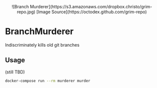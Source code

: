 <center>![Branch Murderer](https://s3.amazonaws.com/dropbox.christo/grim-repo.jpg)
[Image Source](https://octodex.github.com/grim-repo)</center>

# BranchMurderer
Indiscriminately kills old git branches 

## Usage 

(still TBD)

```bash
docker-compose run --rm murderer murder
```
